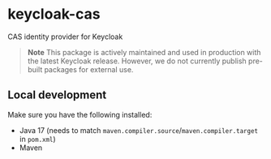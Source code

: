 # keycloak-cas
CAS identity provider for Keycloak

> **Note**
> This package is actively maintained and used in production with the latest Keycloak release. However, we do not currently publish pre-built packages for external use.

## Local development
Make sure you have the following installed:
- Java 17 (needs to match `maven.compiler.source`/`maven.compiler.target` in `pom.xml`)
- Maven